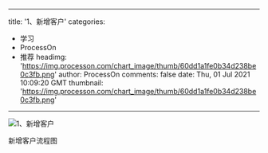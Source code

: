 
---
title: '1、新增客户'
categories: 
 - 学习
 - ProcessOn
 - 推荐
headimg: 'https://img.processon.com/chart_image/thumb/60dd1a1fe0b34d238be0c3fb.png'
author: ProcessOn
comments: false
date: Thu, 01 Jul 2021 10:09:20 GMT
thumbnail: 'https://img.processon.com/chart_image/thumb/60dd1a1fe0b34d238be0c3fb.png'
---

<div>   
<img class="thumb" alt="1、新增客户" src="https://img.processon.com/chart_image/thumb/60dd1a1fe0b34d238be0c3fb.png" referrerpolicy="no-referrer">
<p>新增客户流程图</p>  
</div>
            